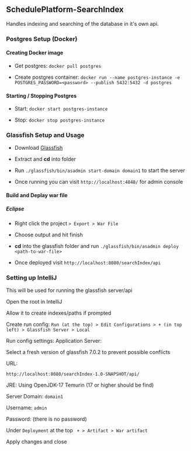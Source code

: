 

## SchedulePlatform-SearchIndex

Handles indexing and searching of the database in it's own api.


### Postgres Setup (Docker)

#### Creating Docker image
- Get postgres: `docker pull postgres`

- Create postgres container: `docker run --name postgres-instance -e POSTGRES_PASSWORD=<password> --publish 5432:5432 -d postgres`

#### Starting / Stopping Postgres

- Start: `docker start postgres-instance`

- Stop: `docker stop postgres-instance`




### Glassfish Setup and Usage

- Download [Glassfish](https://projects.eclipse.org/projects/ee4j.glassfish/downloads)

- Extract and **cd** into folder

- Run `./glassfish/bin/asadmin start-domain domain1` to start the server 

- Once running you can visit `http://localhost:4848/` for admin console

#### Build and Deplay war file

##### Eclipse

- Right click the project `> Export > War File`

- Choose output and hit finish

- **cd** into the glassfish folder and run `./glassfish/bin/asadmin deploy <path-to-war-file>`

- Once deployed visit `http://localhost:8080/searchIndex/api`


### Setting up IntelliJ
This will be used for running the glassfish server/api

Open the root in IntelliJ

Allow it to create indexes/paths if prompted

Create run config:
`Run (at the top) > Edit Configurations > + (in top left) > Glassfish Server > Local`

Run config settings:
Application Server:

Select a fresh version of glassfish 7.0.2 to prevent possible conflicts

URL:
```
http://localhost:8080/searchIndex-1.0-SNAPSHOT/api/
```

JRE: Using OpenJDK-17 Temurin (17 or higher should be find)

Server Domain: `domain1`

Username: `admin`

Password: (there is no password)

Under `Deployment` at the top
` + > Artifact > War artifact`

Apply changes and close